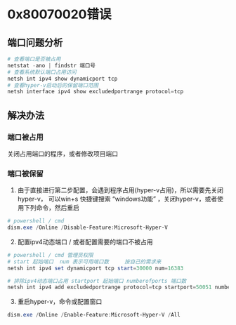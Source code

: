 # 0x80070020错误

## 端口问题分析

```powershell
# 查看端口是否被占用
netstat -ano | findstr 端口号
# 查看系统默认端口占用访问
netsh int ipv4 show dynamicport tcp
# 查看hyper-v启动后的保留端口范围
netsh interface ipv4 show excludedportrange protocol=tcp
```

## 解决办法

### 端口被占用

关闭占用端口的程序，或者修改项目端口

### 端口被保留

1. 由于直接进行第二步配置，会遇到程序占用(hyper-v占用)，所以需要先关闭hyper-v， 可以win+s 快捷键搜索 “windows功能” ，关闭hyper-v，或者使用下列命令，然后重启

```powershell
# powershell / cmd
dism.exe /Online /Disable-Feature:Microsoft-Hyper-V
```

2. 配置ipv4动态端口 /  或者配置需要的端口不被占用

```powershell
# powershell / cmd 管理员权限
# start 起始端口  num 表示可用端口数     按自己的需求来
netsh int ipv4 set dynamicport tcp start=30000 num=16383

# 排除ipv4动态端口占用 startport 起始端口 numberofports 端口数
netsh int ipv4 add excludedportrange protocol=tcp startport=50051 numberofports=1
```

3. 重启hyper-v，命令或配置窗口

```powershell
dism.exe /Online /Enable-Feature:Microsoft-Hyper-V /All
```
